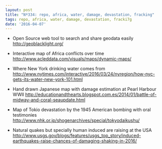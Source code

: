 ```yaml
---
layout: post
title: "Nº334: repo, africa, water, damage, devastation, fracking"
tags: repo, africa, water, damage, devastation, fracki7g
date: '2016-04-07'
---
```


* Open Source web tool to search and share geodata easily
  http://geoblacklight.org/

* Interactive map of Africa conflicts over time
  http://www.acleddata.com/visuals/maps/dynamic-maps/

* Where New York drinking water comes from
  http://www.nytimes.com/interactive/2016/03/24/nyregion/how-nyc-gets-its-water-new-york-101.html

* Hand drawn Japanese map with damage estimation at Pearl Harbour WWII
  http://educationandthearts.blogspot.com.es/2014/01/battle-of-midway-and-coral-seaupdate.html

* Map of Tokio devastation by the 1945 American bombing with oral testimonies
  http://www.nhk.or.jp/shogenarchives/special/tokyodaikushu/

* Natural quakes but specially human induced are raising at the USA
  http://www.usgs.gov/blogs/features/usgs_top_story/induced-earthquakes-raise-chances-of-damaging-shaking-in-2016/